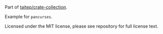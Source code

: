 Part of [taitep/crate-collection](https://github.com/taitep/crate-collection).

Example for `pancurses`.

Licensed under the MIT license, please see repository for full license text.
